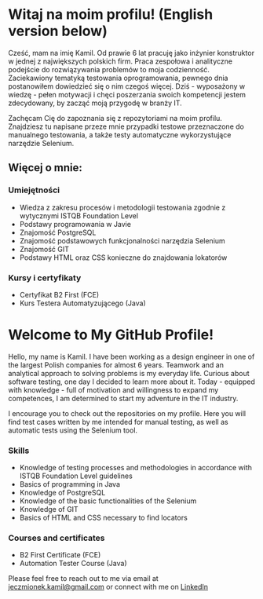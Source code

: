 # Witaj na moim profilu! (English version below)

Cześć, mam na imię Kamil. Od prawie 6 lat pracuję jako inżynier konstruktor w jednej z największych polskich firm. Praca zespołowa i analityczne podejście do rozwiązywania problemów to moja codzienność. Zaciekawiony tematyką testowania oprogramowania, pewnego dnia postanowiłem dowiedzieć się o nim czegoś więcej. Dziś - wyposażony w wiedzę - pełen motywacji i chęci poszerzania swoich kompetencji jestem zdecydowany, by zacząć moją przygodę w branży IT.

Zachęcam Cię do zapoznania się z repozytoriami na moim profilu. Znajdziesz tu napisane przeze mnie przypadki testowe przeznaczone do manualnego testowania, a także testy automatyczne wykorzystujące narzędzie Selenium.

## Więcej o mnie:
### Umiejętności
- Wiedza z zakresu procesów i metodologii testowania zgodnie z wytycznymi ISTQB Foundation Level
- Podstawy programowania w Javie
- Znajomość PostgreSQL
- Znajomość podstawowych funkcjonalności narzędzia Selenium
- Znajomość GIT
- Podstawy HTML oraz CSS konieczne do znajdowania lokatorów

### Kursy i certyfikaty
- Certyfikat B2 First (FCE)
- Kurs Testera Automatyzującego (Java)


# Welcome to My GitHub Profile!

Hello, my name is Kamil. I have been working as a design engineer in one of the largest Polish companies for almost 6 years. Teamwork and an analytical approach to solving problems is my everyday life. Curious about software testing, one day I decided to learn more about it. Today - equipped with knowledge - full of motivation and willingness to expand my competences, I am determined to start my adventure in the IT industry.

I encourage you to check out the repositories on my profile. Here you will find test cases written by me intended for manual testing, as well as automatic tests using the Selenium tool.

### Skills
- Knowledge of testing processes and methodologies in accordance with ISTQB Foundation Level guidelines
- Basics of programming in Java
- Knowledge of PostgreSQL
- Knowledge of the basic functionalities of the Selenium
- Knowledge of GIT
- Basics of HTML and CSS necessary to find locators
  
### Courses and certificates
- B2 First Certificate (FCE)
- Automation Tester Course (Java)

Please feel free to reach out to me via email at jeczmionek.kamil@gmail.com or connect with me on [LinkedIn](https://www.linkedin.com/in/kamil-jeczmionek/)

